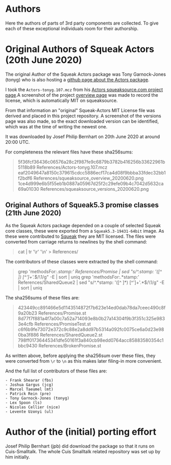 # Authors

Here the authors of parts of 3rd party components are collected. To
give each of these exceptional individuals room for their authorship.

# Original Authors of Squeak Actors (20th June 2020)

The original Author of the Squeak Actors package was Tony Garnock-Jones (tonyg)
who is also hosting a [github page about the Actors package](https://tonyg.github.io/squeak-actors).

I took the `Actors-tonyg.107.mcz` from his [Actors squeaksource.com project page](http://www.squeaksource.com/Actors.html).A screenshot of the project [overview page](file://References/squeaksource_overview_20200620.png)
was made to record the license, which is automatically MIT on squeaksource.

From that information an "original" Squeak-Actors MIT License file was derived and placed
in this project repository. A screenshot of the versions page was also made, so the exact
downloaded version can be identified, which was at the time of writing the newest one.

It was downloaded by Josef Philip Bernhart on 20th June 2020 at around 20:00 UTC.

For completeness the relevant files have these sha256sums:

> 5f36fcf36436c06576a28c2f987fe9c6879b3782b416256b33622961b5118b89  References/Actors-tonyg.107.mcz
> eaf2049647a8150c379615cdcc5886ecf17ca4d08f9bbba33fdec32bb1f2bdf6  References/squeaksource_overview_20200620.png
> 1ce4d999e6b5f55eb1b0887a05967d25f2c29efe09b4c7042d5632ca69a01030  References/squeaksource_versions_20200620.png

## Original Authors of Squeak5.3 promise classes (21th June 2020)

As the Squeak Actors package depended on a couple of selected Squeak
core classes, these were exported from a `Squeak5.3-19431-64bit` image.
As these were contributed to [Squeak](https://squeak.org) they are MIT licensed.
The files were converted from carriage returns to newlines by the shell command:
> cat <file> | tr '\r' '\n' > References/<file>

The contributors of these classes were extracted by the shell command:
> grep 'methodsFor:.*stamp:' References/*Promise* | sed "s/^.*stamp: '([^ ]*) [^']+'.*$/\1/g" -E | sort | uniq
> grep 'methodsFor:.*stamp:' References/SharedQueue2 | sed "s/^.*stamp: '([^ ]*) [^']+'.*$/\1/g" -E | sort | uniq

The sha256sums of these files are:
> 423449cc891466e5d1143514872f7b623e14ed0dab78da7ceec490c8f9a20b23  References/Promise.st
> 8d77f7f881a4f7a00c7a52a714093e8b0b27a14304f9b3f351c325e9833e4cfb  References/PromiseTest.st
> c6f6b9fe73072e372c9c88e2a8dd97b5314a092fc0075ce6a0d23e980ba3f886  References/SharedQueue2.st
> 798ff01736445341dfe50161f3a840cb98edd0764acc85883580354c1bbc9430  References/BrokenPromise.st

As written above, before applying the sha256sum over these files, they were converted
from `\r` to `\n` as this makes later filing-in more convenient.

And the full list of contributors of these files are:

    - Frank Shearar (fbs)
    - Joshua Gargus (jcg)
    - Marcel Taeumel (mt)
    - Patrick Rein (pre)
    - Tony Garnock-Jones (tonyg)
    - Lex Spoon (ls)
    - Nicolas Cellier (nice)
    - Levente Uzonyi (ul)
    

# Author of the (initial) porting effort

Josef Philip Bernhart (jpb) did download the package so that it runs on Cuis-Smalltalk.
The whole Cuis Smalltalk related repository was set up by him initially.
